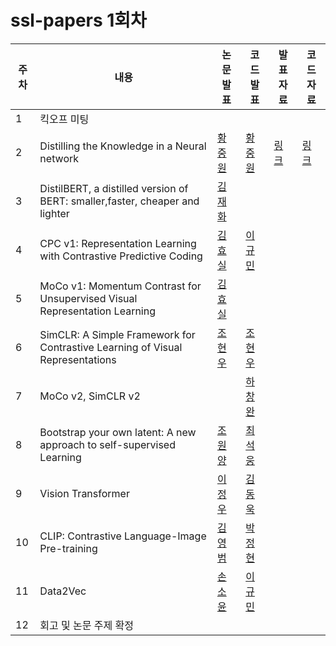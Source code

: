 # ssl-papers 1회차

|주차|내용|논문 발표|코드 발표|발표 자료|코드 자료|
|-|-|-|-|-|-|
|1|킥오프 미팅|||||
|2|Distilling the Knowledge in a Neural network|[황중원](https://github.com/JohnHJW)|[황중원](https://github.com/JohnHJW)|[링크](https://github.com/modu-ssl-lab/ssl-papers/issues/1)|[링크](https://github.com/modu-ssl-lab/ssl-papers/issues/2)|
|3|DistilBERT, a distilled version of BERT: smaller,faster, cheaper and lighter|[김재화]()||||
|4|CPC v1: Representation Learning with Contrastive Predictive Coding|[김효실]()|[이규민]()|||
|5|MoCo v1: Momentum Contrast for Unsupervised Visual Representation Learning|[김효실]()||||
|6|SimCLR: A Simple Framework for Contrastive Learning of Visual Representations|[조현우]()|[조현우]()|||
|7|MoCo v2, SimCLR v2||[하창완]()|||
|8|Bootstrap your own latent: A new approach to self-supervised Learning|[조원양]()|[최석웅]()|||
|9|Vision Transformer|[이정우]()|[김동욱]()|||
|10|CLIP: Contrastive Language-Image Pre-training|[김영범]()|[박정현]()|||
|11|Data2Vec|[손소윤]()|[이규민]()|||
|12|회고 및 논문 주제 확정|||||
